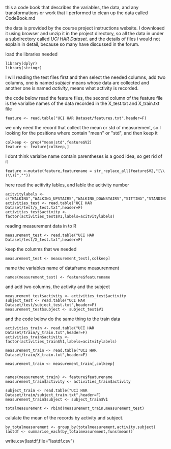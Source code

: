  this a code book that describes the variables, the data, and any transformations or work that I performed to clean up the data called CodeBook.md
 
the data is provided by the course project instructions website. I downloaed it using browser and unzip it in the project directory, so all the data in under a subdirectory called *UCI HAR Dataset*. and the details of files i would not explain in detail, because so many have discussed in the forum.

 

load the libraries needed
```{r}
library(dplyr)
library(stringr)
```

I will reading the test files first and then select the needed columns, add two columns, one is  named *subject* means whose data are collected and another one is named *activity*, means what activity is recorded.


the code below read the feature files, the second column of the feature file is the varialbe names of the data recorded in the X_test.txt and  X_train.txt file 
```{r}
feature <- read.table("UCI HAR Dataset/features.txt",header=F)
```
we only need the record that collect the mean or std of measurement, so I looking for the positions where contain "mean" or "std", and then keep it
```{r}
colkeep <- grep("mean|std",feature$V2)
feature <- feature[colkeep,]
```

I dont think varialbe name contain parentheses  is a good idea, so get rid of it
```{r}
feature <-mutate(feature,featurename = str_replace_all(feature$V2,"[\\(\\)]",""))
```

here read the acitivity lables, and lable the acitivity number
```{r}
acitvitylabels <- c("WALKING","WALKING_UPSTAIRS","WALKING_DOWNSTAIRS","SITTING","STANDING","LAYING")
activities_test <- read.table("UCI HAR Dataset/test/y_test.txt",header=F)
activities_test$activity <- factor(activities_test$V1,labels=acitvitylabels)
```


reading measurement data in to R
```{r}
measurement_test <- read.table("UCI HAR Dataset/test/X_test.txt",header=F)
```

keep the colunms that we needed
```{r}
measurement_test <- measurement_test[,colkeep]
```

name the variables name of dataframe measurenment
```{r}
names(measurement_test) <- feature$featurename
```

and add two columns, the activity and the subject
```{r}
measurement_test$activity <- activities_test$activity
subject_test <- read.table("UCI HAR Dataset/test/subject_test.txt",header=F)
measurement_test$subject <- subject_test$V1
```


and the code below do the same thing to the train data

```{r}
activities_train <- read.table("UCI HAR Dataset/train/y_train.txt",header=F)
activities_train$activity <- factor(activities_train$V1,labels=acitvitylabels)

measurement_train <- read.table("UCI HAR Dataset/train/X_train.txt",header=F)

measurement_train <- measurement_train[,colkeep]


names(measurement_train) <- feature$featurename
measurement_train$activity <- activities_train$activity

subject_train <- read.table("UCI HAR Dataset/train/subject_train.txt",header=F)
measurement_train$subject <- subject_train$V1

totalmeasurement <- rbind(measurement_train,measurement_test)
```


calulate the mean of the records by activity and subject.
```{r}
by_totalmeasurement <- group_by(totalmeasurement,activity,subject)
lastdf <- summarise_each(by_totalmeasurement,funs(mean)) 
```
write.csv(lastdf,file="lastdf.csv")

